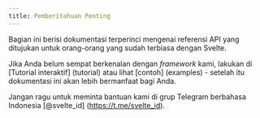 ```yaml
---
title: Pemberitahuan Penting
---
```


Bagian ini berisi dokumentasi terperinci mengenai referensi API yang ditujukan untuk orang-orang yang sudah terbiasa dengan Svelte.

Jika Anda belum sempat berkenalan dengan _framework_ kami, lakukan di [Tutorial interaktif] (tutorial) atau lihat [contoh] (examples) - setelah itu dokumentasi ini akan lebih bermanfaat bagi Anda.

Jangan ragu untuk meminta bantuan kami di grup Telegram berbahasa Indonesia [@svelte_id] (https://t.me/svelte_id).
